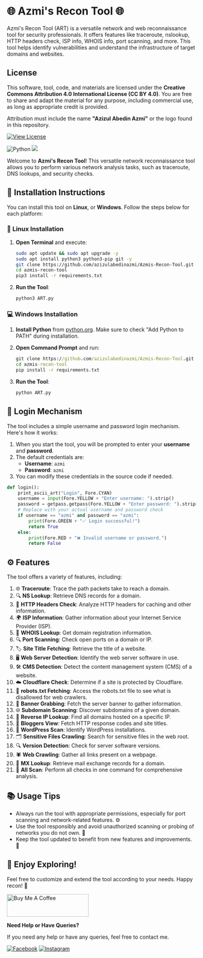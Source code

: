# 🌐 **Azmi's Recon Tool** 🌐
Azmi's Recon Tool (ART) is a versatile network and web reconnaissance tool for security professionals. It offers features like traceroute, nslookup, HTTP headers check, ISP info, WHOIS info, port scanning, and more. This tool helps identify vulnerabilities and understand the infrastructure of target domains and websites.

## License

This software, tool, code, and materials are licensed under the **Creative Commons Attribution 4.0 International License (CC BY 4.0)**. You are free to share and adapt the material for any purpose, including commercial use, as long as appropriate credit is provided.

Attribution must include the name **"Azizul Abedin Azmi"** or the logo found in this repository.

[![View License](https://img.shields.io/badge/View-License-blue?style=for-the-badge)](LICENSE)



![Python](https://img.shields.io/badge/python-3670A0?style=for-the-badge&logo=python&logoColor=ffdd54)
<img src="https://img.icons8.com/?size=100&id=hGdCwhSHUe6L&format=png&color=000000"/> 

Welcome to **Azmi's Recon Tool**! This versatile network reconnaissance tool allows you to perform various network analysis tasks, such as traceroute, DNS lookups, and security checks. 

## 💾 **Installation Instructions**

You can install this tool on **Linux**, or **Windows**. Follow the steps below for each platform:


### 🐧 **Linux Installation**

1. **Open Terminal** and execute:

   ```bash
   sudo apt update && sudo apt upgrade -y
   sudo apt install python3 python3-pip git -y
   git clone https://github.com/azizulabedinazmi/Azmis-Recon-Tool.git
   cd azmis-recon-tool
   pip3 install -r requirements.txt
   ```

2. **Run the Tool**:

   ```bash
   python3 ART.py
   ```

### 💻 **Windows Installation**

1. **Install Python** from [python.org](https://www.python.org/downloads/). Make sure to check "Add Python to PATH" during installation.
2. **Open Command Prompt** and run:

   ```cmd
   git clone https://github.com/azizulabedinazmi/Azmis-Recon-Tool.git
   cd azmis-recon-tool
   pip install -r requirements.txt
   ```

3. **Run the Tool**:

   ```cmd
   python ART.py
   ```


## 🔑 **Login Mechanism**

The tool includes a simple username and password login mechanism. Here's how it works:

1. When you start the tool, you will be prompted to enter your **username** and **password**. 
2. The default credentials are:
   - **Username**: `azmi`
   - **Password**: `azmi`
3. You can modify these credentials in the source code if needed.

```python
def login():
    print_ascii_art("Login", Fore.CYAN)
    username = input(Fore.YELLOW + "Enter username: ").strip()
    password = getpass.getpass(Fore.YELLOW + "Enter password: ").strip()
    # Replace with your actual username and password check
    if username == "azmi" and password == "azmi":
        print(Fore.GREEN + "✅ Login successful!")
        return True
    else:
        print(Fore.RED + "❌ Invalid username or password.")
        return False
```

## ⚙️ **Features**

The tool offers a variety of features, including:

1. 🌐 **Traceroute**: Trace the path packets take to reach a domain.
2. 🔍 **NS Lookup**: Retrieve DNS records for a domain.
3. 📄 **HTTP Headers Check**: Analyze HTTP headers for caching and other information.
4. 🌍 **ISP Information**: Gather information about your Internet Service Provider (ISP).
5. 🔐 **WHOIS Lookup**: Get domain registration information.
6. 🔍 **Port Scanning**: Check open ports on a domain or IP.
7. 🏷️ **Site Title Fetching**: Retrieve the title of a website.
8. 🖥️ **Web Server Detection**: Identify the web server software in use.
9. 🛠️ **CMS Detection**: Detect the content management system (CMS) of a website.
10. ☁️ **Cloudflare Check**: Determine if a site is protected by Cloudflare.
11. 📜 **robots.txt Fetching**: Access the robots.txt file to see what is disallowed for web crawlers.
12. 📡 **Banner Grabbing**: Fetch the server banner to gather information.
13. 🌐 **Subdomain Scanning**: Discover subdomains of a given domain.
14. 🔁 **Reverse IP Lookup**: Find all domains hosted on a specific IP.
15. 📝 **Bloggers View**: Fetch HTTP response codes and site titles.
16. 📅 **WordPress Scan**: Identify WordPress installations.
17. 🗂️ **Sensitive Files Crawling**: Search for sensitive files in the web root.
18. 🔍 **Version Detection**: Check for server software versions.
19. 🕷️ **Web Crawling**: Gather all links present on a webpage.
20. 📧 **MX Lookup**: Retrieve mail exchange records for a domain.
21. 🚀 **All Scan**: Perform all checks in one command for comprehensive analysis.

## 📚 **Usage Tips**

- Always run the tool with appropriate permissions, especially for port scanning and network-related features. ⚙️
- Use the tool responsibly and avoid unauthorized scanning or probing of networks you do not own. 🚫
- Keep the tool updated to benefit from new features and improvements. 🔄

## 🎉 **Enjoy Exploring!** 

Feel free to customize and extend the tool according to your needs. Happy recon! 🚀

<a href="https://www.buymeacoffee.com/azizulabedinazmi" target="_blank"><img src="https://cdn.buymeacoffee.com/buttons/v2/default-yellow.png" alt="Buy Me A Coffee" style="height: 60px !important;width: 217px !important;" ></a>

**Need Help or Have Queries?**

If you need any help or have any queries, feel free to contact me.

[![Facebook](https://img.shields.io/badge/Facebook-%231877F2.svg?style=for-the-badge&logo=Facebook&logoColor=white)](https://www.facebook.com/azizul.abedin.azmi) [![Instagram](https://img.shields.io/badge/Instagram-%23E4405F.svg?style=for-the-badge&logo=Instagram&logoColor=white)](https://www.instagram.com/azizulabedin/)
